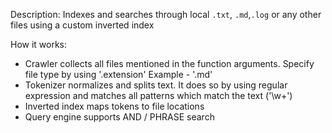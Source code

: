 Description: Indexes and searches through local `.txt`, `.md`,`.log` or any other files using a custom inverted index

How it works:
- Crawler collects all files mentioned in the function arguments. Specify file type by using '.extension'
Example - '.md'
- Tokenizer normalizes and splits text. It does so by using regular expression and matches all patterns which match the text ('\w+')
- Inverted index maps tokens to file locations
- Query engine supports AND / PHRASE search
